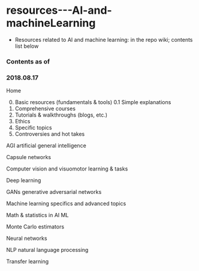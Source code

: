 # resources---AI-and-machineLearning
* Resources related to AI and machine learning: in the repo wiki; contents list below

### Contents as of
### 2018.08.17
Home

0. Basic resources (fundamentals & tools)
0.1 Simple explanations
1. Comprehensive courses
2. Tutorials & walkthroughs (blogs, etc.)
3. Ethics
4. Specific topics
5. Controversies and hot takes

AGI artificial general intelligence

Capsule networks

Computer vision and visuomotor learning & tasks

Deep learning

GANs generative adversarial networks

Machine learning specifics and advanced topics

Math & statistics in AI ML

Monte Carlo estimators

Neural networks

NLP natural language processing

Transfer learning
